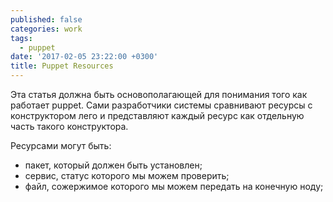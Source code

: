 ```yaml
---
published: false
categories: work
tags:
  - puppet
date: '2017-02-05 23:22:00 +0300'
title: Puppet Resources
---
```

Эта статья должна быть основополагающей для понимания того как работает puppet.
Сами разработчики системы сравнивают ресурсы с конструктором лего и представляют каждый ресурс как отдельную часть такого конструктора.

Ресурсами могут быть:
  - пакет, который должен быть установлен;
  - сервис, статус которого мы можем проверить;
  - файл, сожержимое которого мы можем передать на конечную ноду;